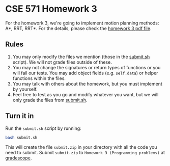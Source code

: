 # CSE 571 Homework 3
For the homework 3, we're going to implement motion planning methods: A*, RRT, RRT*.
For the details, please check the [homework 3 pdf file](https://courses.cs.washington.edu/courses/cse571/21sp/homeworks/hw3.pdf). 


## Rules ##
1. You may only modify the files we mention (those in the [submit.sh](submit.sh) script). We will not grade files outside of these.
1. You may not change the signatures or return types of functions or you will fail our tests. 
   You may add object fields (e.g. `self.data`) or helper functions within the files.
1. You may talk with others about the homework, but you must implement by yourself.
1. Feel free to test as you go and modify whatever you want, but we will only grade the files from [submit.sh](submit.sh).


## Turn it in ##
Run the `submit.sh` script by running:

```bash
bash submit.sh
```

This will create the file `submit.zip` in your directory with all the code you need to submit.
Submit `submit.zip` to `Homework 3 (Programming problems)` at [gradescope](https://gradescope.com).